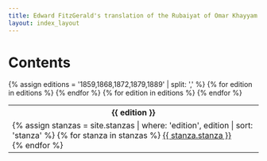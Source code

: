 ```yaml
---
title: Edward FitzGerald's translation of the Rubaiyat of Omar Khayyam
layout: index_layout
---
```


<h1 id = "index-heading">Contents</h1>
{% assign editions = '1859,1868,1872,1879,1889' | split: ',' %}
<table>
<tr>
{% for edition in editions %}
  <th>
  {{ edition }}
  </th>
{% endfor %}
</tr>
<tr>
{% for edition in editions %}
  <td>
  {% assign stanzas = site.stanzas | where: 'edition', edition | sort: 'stanza' %}
  {% for stanza in stanzas %}
    <a href = "{{ stanza.url }}">{{ stanza.stanza }}</a><br>
  {% endfor %}
  </td>
{% endfor %}
</tr>
</table>

